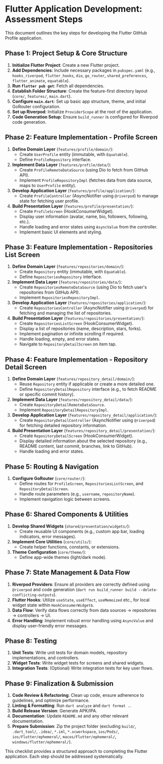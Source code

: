 # Flutter Application Development: Assessment Steps

This document outlines the key steps for developing the Flutter GitHub Profile application.

## Phase 1: Project Setup & Core Structure

1.  **Initialize Flutter Project**: Create a new Flutter project.
2.  **Add Dependencies**: Include necessary packages in `pubspec.yaml` (e.g., `hooks_riverpod`, `flutter_hooks`, `dio`, `go_router`, `shared_preferences`, `flutter_animate`, `equatable`).
3.  **Run `flutter pub get`**: Fetch all dependencies.
4.  **Establish Folder Structure**: Create the feature-first directory layout (`core/`, `features/`, `main.dart`).
5.  **Configure `main.dart`**: Set up basic app structure, theme, and initial GoRouter configuration.
6.  **Set up Riverpod**: Initialize `ProviderScope` at the root of the application.
7.  **Code Generation Setup**: Ensure `build_runner` is configured for Riverpod code generation.

## Phase 2: Feature Implementation - Profile Screen

1.  **Define Domain Layer** (`features/profile/domain/`):
    - Create `UserProfile` entity (immutable, with `Equatable`).
    - Define `ProfileRepository` interface.
2.  **Implement Data Layer** (`features/profile/data/`):
    - Create `ProfileRemoteDataSource` (using Dio to fetch from GitHub API).
    - Implement `ProfileRepositoryImpl` (fetches data from data source, maps to `UserProfile` entity).
3.  **Develop Application Layer** (`features/profile/application/`):
    - Create `ProfileController` (AsyncNotifier using `@riverpod`) to manage state for fetching user profile.
4.  **Build Presentation Layer** (`features/profile/presentation/`):
    - Create `ProfileScreen` (HookConsumerWidget).
    - Display user information (avatar, name, bio, followers, following, etc.).
    - Handle loading and error states using `AsyncValue` from the controller.
    - Implement basic UI elements and styling.

## Phase 3: Feature Implementation - Repositories List Screen

1.  **Define Domain Layer** (`features/repositories/domain/`):
    - Create `Repository` entity (immutable, with `Equatable`).
    - Define `RepositoriesRepository` interface.
2.  **Implement Data Layer** (`features/repositories/data/`):
    - Create `RepositoriesRemoteDataSource` (using Dio to fetch user's repositories from GitHub API).
    - Implement `RepositoriesRepositoryImpl`.
3.  **Develop Application Layer** (`features/repositories/application/`):
    - Create `RepositoriesController` (AsyncNotifier using `@riverpod`) for fetching and managing the list of repositories.
4.  **Build Presentation Layer** (`features/repositories/presentation/`):
    - Create `RepositoriesListScreen` (HookConsumerWidget).
    - Display a list of repositories (name, description, stars, forks).
    - Implement pagination or infinite scrolling if required.
    - Handle loading, empty, and error states.
    - Navigate to `RepositoryDetailScreen` on item tap.

## Phase 4: Feature Implementation - Repository Detail Screen

1.  **Define Domain Layer** (`features/repository_detail/domain/`):
    - Reuse `Repository` entity if applicable or create a more detailed one.
    - Define `RepositoryDetailRepository` interface (e.g., to fetch README or specific commit history).
2.  **Implement Data Layer** (`features/repository_detail/data/`):
    - Create `RepositoryDetailRemoteDataSource`.
    - Implement `RepositoryDetailRepositoryImpl`.
3.  **Develop Application Layer** (`features/repository_detail/application/`):
    - Create `RepositoryDetailController` (AsyncNotifier using `@riverpod`) for fetching detailed repository information.
4.  **Build Presentation Layer** (`features/repository_detail/presentation/`):
    - Create `RepositoryDetailScreen` (HookConsumerWidget).
    - Display detailed information about the selected repository (e.g., README content, last commit, branches, link to GitHub).
    - Handle loading and error states.

## Phase 5: Routing & Navigation

1.  **Configure GoRouter** (`core/router/`):
    - Define routes for `ProfileScreen`, `RepositoriesListScreen`, and `RepositoryDetailScreen`.
    - Handle route parameters (e.g., `username`, `repositoryName`).
    - Implement navigation logic between screens.

## Phase 6: Shared Components & Utilities

1.  **Develop Shared Widgets** (`shared/presentation/widgets/`):
    - Create reusable UI components (e.g., custom app bar, loading indicators, error messages).
2.  **Implement Core Utilities** (`core/utils/`):
    - Create helper functions, constants, or extensions.
3.  **Theme Configuration** (`core/theme/`):
    - Define app-wide themes (light/dark mode).

## Phase 7: State Management & Data Flow

1.  **Riverpod Providers**: Ensure all providers are correctly defined using `@riverpod` and code generation (`dart run build_runner build --delete-conflicting-outputs`).
2.  **Flutter Hooks**: Utilize `useState`, `useEffect`, `useMemoized` etc., for local widget state within `HookConsumerWidget`s.
3.  **Data Flow**: Verify data flows correctly from data sources -> repositories -> controllers -> UI.
4.  **Error Handling**: Implement robust error handling using `AsyncValue` and display user-friendly error messages.

## Phase 8: Testing

1.  **Unit Tests**: Write unit tests for domain models, repository implementations, and controllers.
2.  **Widget Tests**: Write widget tests for screens and shared widgets.
3.  **Integration Tests**: (Optional) Write integration tests for key user flows.

## Phase 9: Finalization & Submission

1.  **Code Review & Refactoring**: Clean up code, ensure adherence to guidelines, and optimize performance.
2.  **Linting & Formatting**: Run `dart analyze` and `dart format .`.
3.  **Build Release Version**: Generate APK/IPA.
4.  **Documentation**: Update `README.md` and any other relevant documentation.
5.  **Prepare Submission**: Zip the project folder (excluding `build/`, `.dart_tool/`, `.idea/`, `*.iml`, `*.xcworkspace`, `ios/Pods/`, `ios/Flutter/ephemeral/`, `macos/Flutter/ephemeral/`, `windows/flutter/ephemeral/`).

This checklist provides a structured approach to completing the Flutter application. Each step should be addressed systematically.
